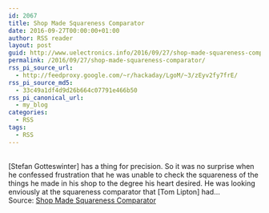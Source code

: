```yaml
---
id: 2067
title: Shop Made Squareness Comparator
date: 2016-09-27T00:00:00+01:00
author: RSS reader
layout: post
guid: http://www.uelectronics.info/2016/09/27/shop-made-squareness-comparator/
permalink: /2016/09/27/shop-made-squareness-comparator/
rss_pi_source_url:
  - http://feedproxy.google.com/~r/hackaday/LgoM/~3/zEyv2fy7frE/
rss_pi_source_md5:
  - 33c49a1df4d9d26b664c07791e466b50
rss_pi_canonical_url:
  - my_blog
categories:
  - RSS
tags:
  - RSS
---
```

&#013;  
[Stefan Gotteswinter] has a thing for precision. So it was no surprise when he confessed frustration that he was unable to check the squareness of the things he made in his shop to the degree his heart desired. He was looking enviously at the squareness comparator that [Tom Lipton] had…&#013;  
Source: <a href="http://feedproxy.google.com/~r/hackaday/LgoM/~3/zEyv2fy7frE/" target="_blank">Shop Made Squareness Comparator</a>